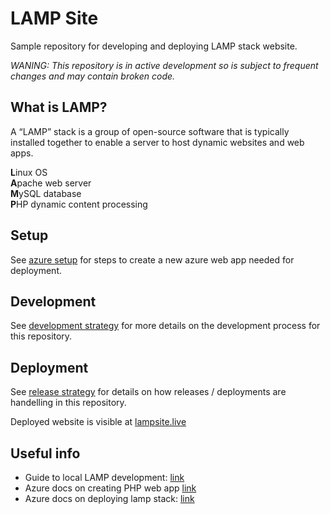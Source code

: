 # LAMP Site
Sample repository for developing and deploying LAMP stack website. 

*WANING: This repository is in active development so is subject to frequent changes and may contain broken code.*

## What is LAMP?
A “LAMP” stack is a group of open-source software that is typically installed together to enable a server to host dynamic websites and web apps.

**L**inux OS  
**A**pache web server  
**M**ySQL database  
**P**HP dynamic content processing  

## Setup
See [azure setup](docs/azure-setup-#1-php.md) for steps to create a new azure web app needed for deployment.

## Development
See [development strategy](.github/DEVELOPMENT_STRATEGY.md) for more details on the development process for this repository. 

## Deployment
See [release strategy](.github/RELEASE_STRATEGY.md) for details on how releases / deployments are handelling in this repository.

Deployed website is visible at [lampsite.live](https://lampsite.live)

## Useful info
- Guide to local LAMP development: [link](https://www.digitalocean.com/community/tutorials/how-to-install-linux-apache-mysql-php-lamp-stack-ubuntu-18-04)
- Azure docs on creating PHP web app [link](https://docs.microsoft.com/en-us/azure/app-service/quickstart-php?pivots=platform-linux)
- Azure docs on deploying lamp stack: [link](https://github.com/MicrosoftDocs/azure-docs/blob/master/articles/virtual-machines/linux/tutorial-lamp-stack.md)
